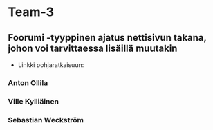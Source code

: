 # Team-3
 
## Foorumi -tyyppinen ajatus nettisivun takana, johon voi tarvittaessa lisäillä muutakin

- Linkki pohjaratkaisuun:


### Anton Ollila


### Ville Kylliäinen


### Sebastian Weckström

